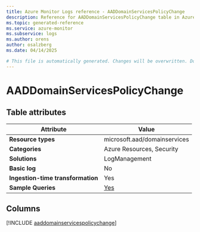 ```yaml
---
title: Azure Monitor Logs reference - AADDomainServicesPolicyChange
description: Reference for AADDomainServicesPolicyChange table in Azure Monitor Logs.
ms.topic: generated-reference
ms.service: azure-monitor
ms.subservice: logs
ms.author: orens
author: osalzberg
ms.date: 04/14/2025

# This file is automatically generated. Changes will be overwritten. Do not change this file directly.
---
```


# AADDomainServicesPolicyChange




## Table attributes

|Attribute|Value|
|---|---|
|**Resource types**|microsoft.aad/domainservices|
|**Categories**|Azure Resources, Security|
|**Solutions**| LogManagement|
|**Basic log**|No|
|**Ingestion-time transformation**|Yes|
|**Sample Queries**|[Yes](/azure/azure-monitor/reference/queries/aaddomainservicespolicychange)|



## Columns
  
[!INCLUDE [aaddomainservicespolicychange](~/reusable-content/ce-skilling/azure/includes/azure-monitor/reference/tables/aaddomainservicespolicychange-include.md)]
